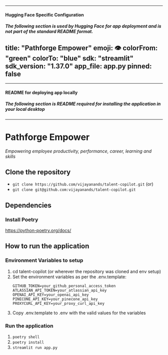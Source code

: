 
---
#### Hugging Face Specific Configuration
##### The following section is used by Hugging Face for app deployment and is not part of the standard README format.
title: "Pathforge Empower"
emoji: 👁
colorFrom: "green"
colorTo: "blue"
sdk: "streamlit"
sdk_version: "1.37.0"
app_file: app.py
pinned: false
---

---
#### README for deploying app locally
##### The following section is README required for installing the application in your local desktop
---

# Pathforge Empower
*Empowering employee productivity, performance, career, learning and skills*

## Clone the repository
- `git clone https://github.com/vijayanands/talent-copilot.git`
(or)
- `git clone git@github.com:vijayanands/talent-copilot.git`

## Dependencies
### Install Poetry
https://python-poetry.org/docs/

## How to run the application
### Environment Variables to setup
1. cd talent-copilot (or wherever the repository was cloned and env setup)
2. Set the environment variables as per the .env.template:
   ```
   GITHUB_TOKEN=your_github_personal_access_token
   ATLASSIAN_API_TOKEN=your_atlassian_api_key
   OPENAI_API_KEY=your_openai_api_key
   PINECONE_API_KEY=your_pinecone_api_key
   PROXYCURL_API_KEY=your_proxy_curl_api_key
   ```
3. Copy .env.template to .env with the valid values for the variables

### Run the application
1. `poetry shell`
2. `poetry install`
3. `streamlit run app.py`
